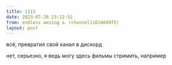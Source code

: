 ```yaml
---
title: 1113
date: 2023-07-26 23:12:52
from: endless шизing ⍼ (channel1162404975)
layout: post
---
```


всё, превратил свой канал в дискорд

нет, серьезно, я ведь могу здесь фильмы стримить, например
